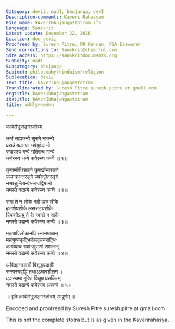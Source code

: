 ```yaml
---
Category: devii, nadI, bhujanga, devI
Description-comments: Kaveri Rahasyam
File name: kAverIbhujangastotram.itx
Language: Sanskrit
Latest update: December 22, 2016
Location: doc_devii
Proofread by: Suresh Pitre, PR Kannan, PSA Easwaran
Send corrections to: Sanskrit@cheerful.com
Site access: https://sanskritdocuments.org
SubDeity: nadI
Subcategory: bhujanga
Subject: philosophy/hinduism/religion
Sublocation: devii
Text title: kAverIbhujangastotram
Transliterated by: Suresh Pitre suresh.pitre at gmail.com
engtitle: kAverIbhujangastotram
itxtitle: kAverIbhujaNgastotram
title: कावेरीभुजण्गस्तोत्रम्

---
```

  
 कावेरीभुजङ्गस्तोत्रम्   
  
कथं सह्यजन्ये सुरामे सजन्ये  
प्रसन्ने वदान्याः भवेयुर्वदान्ये  
सपापस्य मन्ये गतिमम्ब मान्ये  
कवेरस्य धन्ये कवेरस्य कन्ये ॥ १॥  
  
कृपाम्बोधिसङ्गे कृपार्द्रान्तरङ्गे  
जलाक्रान्तरङ्गे जवोद्योतरङ्गे  
नभश्चुम्बिवन्येभसम्पद्विमान्ये  
नमस्ते वदान्ये कवेरस्य कन्ये ॥ २॥  
  
समा ते न लोके नदी ह्यत्र लोके  
हताशेषशोके लसत्तट्यशोके  
पिबन्तोऽम्बु ते के रमन्ते न नाके  
नमस्ते वदान्ये कवेरस्य कन्ये ॥ ३॥  
  
महापापिलोकानपि स्नानमात्रान्  
महापुण्यकृद्भिर्महत्कृत्यसद्भिः  
करोष्यम्ब सर्वान्सुराणां समानान्  
नमस्ते वदान्ये कवेरस्य कन्ये ॥ ४॥  
  
अविद्यान्तकर्त्री विशुद्धप्रदात्री  
सस्यस्यवृद्धिं तथाऽऽचारशीलम् ।  
ददास्यम्ब मुक्तिं विधूय प्रसकित्म्  
नमस्ते वदान्ये कवेरस्य अकन्ये ॥ ५॥  
  
॥ इति कावेरीभुजङ्गस्तोत्रम् सम्पूर्णम् ॥  
  
  
Encoded and proofread by Suresh Pitre suresh.pitre at gmail.com  
  
This is not the complete stotra but is as given in the Kaverirahasya.  
  
